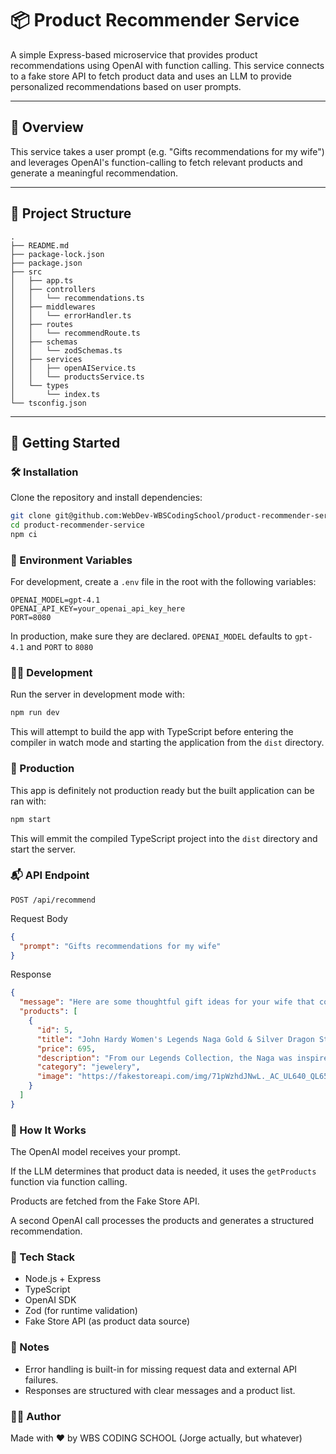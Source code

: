# 📦 Product Recommender Service

A simple Express-based microservice that provides product recommendations using OpenAI with function calling. This service connects to a fake store API to fetch product data and uses an LLM to provide personalized recommendations based on user prompts.

---

## 🧠 Overview

This service takes a user prompt (e.g. "Gifts recommendations for my wife") and leverages OpenAI's function-calling to fetch relevant products and generate a meaningful recommendation.

---

## 📁 Project Structure

```
.
├── README.md
├── package-lock.json
├── package.json
├── src
│   ├── app.ts
│   ├── controllers
│   │   └── recommendations.ts
│   ├── middlewares
│   │   └── errorHandler.ts
│   ├── routes
│   │   └── recommendRoute.ts
│   ├── schemas
│   │   └── zodSchemas.ts
│   ├── services
│   │   ├── openAIService.ts
│   │   └── productsService.ts
│   └── types
│       └── index.ts
└── tsconfig.json
```

---

## 🚀 Getting Started

### 🛠️ Installation

Clone the repository and install dependencies:

```bash
git clone git@github.com:WebDev-WBSCodingSchool/product-recommender-service.git
cd product-recommender-service
npm ci
```

### 🔐 Environment Variables

For development, create a `.env` file in the root with the following variables:

```
OPENAI_MODEL=gpt-4.1
OPENAI_API_KEY=your_openai_api_key_here
PORT=8080
```

In production, make sure they are declared. `OPENAI_MODEL` defaults to `gpt-4.1` and `PORT` to `8080`

### 👨‍💻 Development

Run the server in development mode with:

```bash
npm run dev
```

This will attempt to build the app with TypeScript before entering the compiler in watch mode and starting the application from the `dist` directory.

### 🏁 Production

This app is definitely not production ready but the built application can be ran with:

```bash
npm start
```

This will emmit the compiled TypeScript project into the `dist` directory and start the server.

### 📬 API Endpoint

`POST /api/recommend`

Request Body

```json
{
  "prompt": "Gifts recommendations for my wife"
}
```

Response

```json
{
  "message": "Here are some thoughtful gift ideas for your wife that could make her feel special and appreciated. Each of these items offers something unique, whether it's about elegance, utility, or comfort.",
  "products": [
    {
      "id": 5,
      "title": "John Hardy Women's Legends Naga Gold & Silver Dragon Station Chain Bracelet",
      "price": 695,
      "description": "From our Legends Collection, the Naga was inspired by the mythical water dragon that protects the ocean's pearl. Wear facing inward to be bestowed with love and abundance, or outward for protection.",
      "category": "jewelery",
      "image": "https://fakestoreapi.com/img/71pWzhdJNwL._AC_UL640_QL65_ML3_.jpg"
    }
  ]
}
```

### 🧪 How It Works

The OpenAI model receives your prompt.

If the LLM determines that product data is needed, it uses the `getProducts` function via function calling.

Products are fetched from the Fake Store API.

A second OpenAI call processes the products and generates a structured recommendation.

### 🧰 Tech Stack

- Node.js + Express
- TypeScript
- OpenAI SDK
- Zod (for runtime validation)
- Fake Store API (as product data source)

### 📎 Notes

- Error handling is built-in for missing request data and external API failures.
- Responses are structured with clear messages and a product list.

### 🧑‍💻 Author

Made with ❤️ by WBS CODING SCHOOL (Jorge actually, but whatever)
